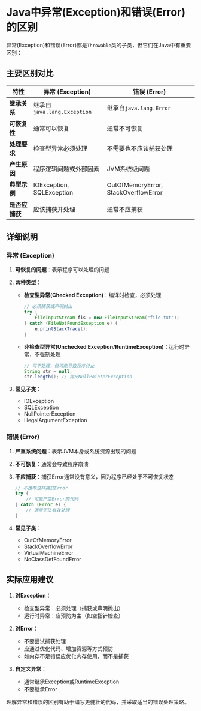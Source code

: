 # Java中异常(Exception)和错误(Error)的区别

异常(Exception)和错误(Error)都是`Throwable`类的子类，但它们在Java中有重要区别：

## 主要区别对比

| 特性                | 异常 (Exception)                          | 错误 (Error)                          |
|---------------------|------------------------------------------|---------------------------------------|
| **继承关系**         | 继承自`java.lang.Exception`              | 继承自`java.lang.Error`               |
| **可恢复性**         | 通常可以恢复                             | 通常不可恢复                          |
| **处理要求**         | 检查型异常必须处理                       | 不需要也不应该捕获处理                |
| **产生原因**         | 程序逻辑问题或外部因素                   | JVM系统级问题                         |
| **典型示例**         | IOException, SQLException                | OutOfMemoryError, StackOverflowError  |
| **是否应捕获**       | 应该捕获并处理                           | 通常不应捕获                          |

## 详细说明

### 异常 (Exception)
1. **可恢复的问题**：表示程序可以处理的问题
2. **两种类型**：
   - **检查型异常(Checked Exception)**：编译时检查，必须处理
     ```java
     // 必须捕获或声明抛出
     try {
         FileInputStream fis = new FileInputStream("file.txt");
     } catch (FileNotFoundException e) {
         e.printStackTrace();
     }
     ```
   - **非检查型异常(Unchecked Exception/RuntimeException)**：运行时异常，不强制处理
     ```java
     // 可不处理，但可能导致程序终止
     String str = null;
     str.length(); // 抛出NullPointerException
     ```

3. **常见子类**：
   - IOException
   - SQLException
   - NullPointerException
   - IllegalArgumentException

### 错误 (Error)
1. **严重系统问题**：表示JVM本身或系统资源出现的问题
2. **不可恢复**：通常会导致程序崩溃
3. **不应捕获**：捕获Error通常没有意义，因为程序已经处于不可恢复状态
   ```java
   // 不推荐这样捕获Error
   try {
       // 可能产生Error的代码
   } catch (Error e) {
       // 通常无法有效处理
   }
   ```

4. **常见子类**：
   - OutOfMemoryError
   - StackOverflowError
   - VirtualMachineError
   - NoClassDefFoundError

## 实际应用建议

1. **对Exception**：
   - 检查型异常：必须处理（捕获或声明抛出）
   - 运行时异常：应预防为主（如空指针检查）

2. **对Error**：
   - 不要尝试捕获处理
   - 应通过优化代码、增加资源等方式预防
   - 如内存不足错误应优化内存使用，而不是捕获

3. **自定义异常**：
   - 通常继承Exception或RuntimeException
   - 不要继承Error

理解异常和错误的区别有助于编写更健壮的代码，并采取适当的错误处理策略。